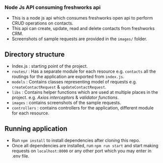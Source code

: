 ### Node Js API consuming freshworks api
- This is a node js api which consumes freshworks open api to perform CRUD operations on contacts.
- This api can create, update, read and delete contacts from freshworks CRM.
- Screenshots of sample requests are provided in the `images/` folder.

## Directory structure
- Index.js : starting point of the project.
- `routes/` : Has a separate module for each resource e.g. `contacts` all the routings for the application are exported from `index.js`.
- `models` : Contains classes representing model of requests e.g. `createContactRequest` & `updateContactRequest`.
- `libs` : Contains helper functions which are used at multiple places in the project. e.g. *Axios interceptors* & *validator functions*.
- `images` : contains screenshots of the sample requests.
- `controllers` : contains controllers for the application, different module for each resource.

## Running application
- Run `npm install` to install dependencies after cloning this repo.
- Once all dependencies are installed, run `npm run start` and start making requests on `localhost:8000` or any other port which you may enter in .env file.